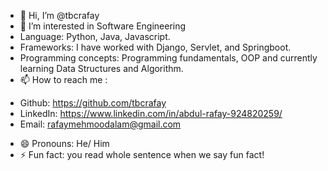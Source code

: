 - 👋 Hi, I’m @tbcrafay
- 👀 I’m interested in Software Engineering
- Language: Python, Java, Javascript.
- Frameworks: I have worked with Django, Servlet, and Springboot.
- Programming concepts: Programming fundamentals, OOP and currently learning Data Structures and Algorithm. 
- 📫 How to reach me : 
* Github:  https://github.com/tbcrafay 
* LinkedIn: https://www.linkedin.com/in/abdul-rafay-924820259/
* Email: rafaymehmoodalam@gmail.com
- 😄 Pronouns: He/ Him
- ⚡ Fun fact: you read whole sentence when we say fun fact!

<!---
tbcrafay/tbcrafay is a ✨ special ✨ repository because its `README.md` (this file) appears on your GitHub profile.
You can click the Preview link to take a look at your changes.
--->

